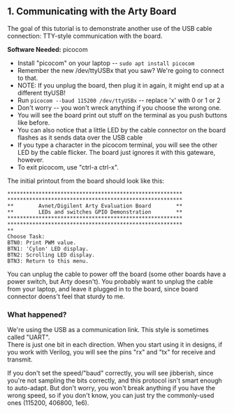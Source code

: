 
## 1. Communicating with the Arty Board

The goal of this tutorial is to demonstrate another use of the USB cable connection: TTY-style communication with the board.

__Software Needed:__ picocom

* Install "picocom" on your laptop -- `sudo apt install picocom`
* Remember the new /dev/ttyUSBx that you saw?  We're going to connect to that.
* NOTE: If you unplug the board, then plug it in again, it might end up at a different ttyUSB!
* Run `picocom --baud 115200 /dev/ttyUSBx` -- replace 'x' with 0 or 1 or 2
* Don't worry -- you won't wreck anything if you choose the wrong one.
* You will see the board print out stuff on the terminal as you push buttons like before.
* You can also notice that a little LED by the cable connector on the board flashes as it sends data over the USB cable
* If you type a character in the picocom terminal, you will see the other LED by the cable flicker.   The board just ignores it with this gateware, however.
* To exit picocom, use "ctrl-a ctrl-x".

The initial printout from the board should look like this:

```
********************************************************
********************************************************
**        Avnet/Digilent Arty Evaluation Board        **
**        LEDs and switches GPIO Demonstration        **
********************************************************
********************************************************
**
Choose Task:
BTN0: Print PWM value.
BTN1: 'Cylon' LED display.
BTN2: Scrolling LED display.
BTN3: Return to this menu.
```

You can unplug the cable to power off the board (some other boards have a power switch, but Arty doesn't).   You probably want to unplug the cable from your laptop, and leave it plugged in to the board, since board connector doens't feel that sturdy to me.


### What happened? 

We're using the USB as a communication link.  This style is sometimes called "UART".  
There is just one bit in each direction.  When you start using it in designs, if you work with Verilog,
you will see the pins "rx" and "tx" for receive and transmit. 

If you don't set the speed/"baud" correctly, you will see jibberish, since you're not sampling the bits correctly, and this protocol isn't smart enough to auto-adapt.  But don't worry, you won't break anything if you have the wrong speed, so if you don't know, you can just try the commonly-used ones (115200, 406800, 1e6).



